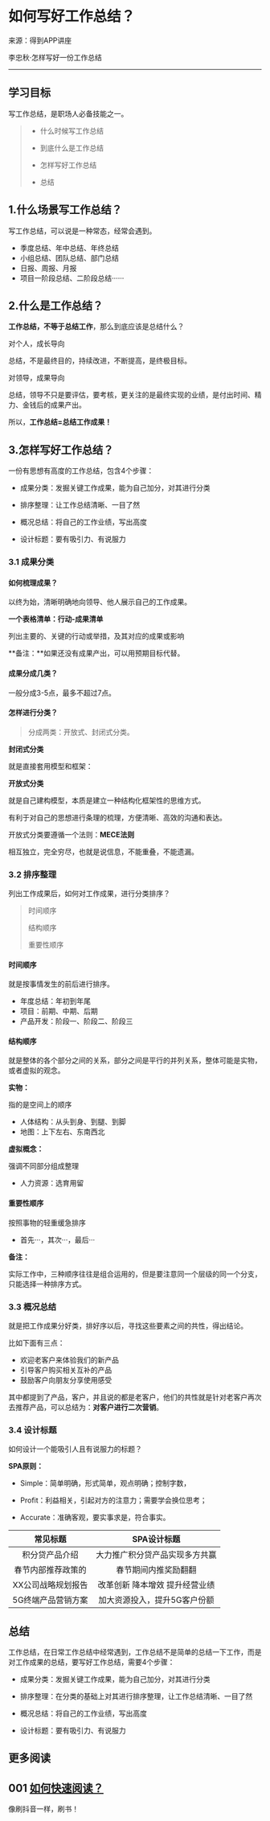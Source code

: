 # 如何写好工作总结？

来源：得到APP讲座

李忠秋·怎样写好一份工作总结

---

## 学习目标

写工作总结，是职场人必备技能之一。

> - 什么时候写工作总结
>
> - 到底什么是工作总结
> - 怎样写好工作总结
> - 总结

## 1.什么场景写工作总结？

写工作总结，可以说是一种常态，经常会遇到。

- 季度总结、年中总结、年终总结
- 小组总结、团队总结、部门总结
- 日报、周报、月报
- 项目一阶段总结、二阶段总结······

## 2.什么是工作总结？

**工作总结，不等于总结工作**，那么到底应该是总结什么？

对个人，成长导向

总结，不是最终目的，持续改进，不断提高，是终极目标。

对领导，成果导向

总结，领导不只是要评估，要考核，更关注的是最终实现的业绩，是付出时间、精力、金钱后的成果产出。

所以，**工作总结=总结工作成果！**

## 3.怎样写好工作总结？

一份有思想有高度的工作总结，包含4个步骤：

- 成果分类：发掘关键工作成果，能为自己加分，对其进行分类

- 排序整理：让工作总结清晰、一目了然

- 概况总结：将自己的工作业绩，写出高度

- 设计标题：要有吸引力、有说服力

### 3.1 成果分类

#### 如何梳理成果？

以终为始，清晰明确地向领导、他人展示自己的工作成果。

**一个表格清单：行动-成果清单**

列出主要的、关键的行动或举措，及其对应的成果或影响

**备注：**如果还没有成果产出，可以用预期目标代替。

#### 成果分成几类？

一般分成3-5点，最多不超过7点。

#### 怎样进行分类？

> 分成两类：开放式、封闭式分类。

**封闭式分类**

就是直接套用模型和框架：

**开放式分类**

就是自己建构模型，本质是建立一种结构化框架性的思维方式。

有利于对自己的思想进行条理的梳理，方便清晰、高效的沟通和表达。

开放式分类要遵循一个法则：**MECE法则**

相互独立，完全穷尽，也就是说信息，不能重叠，不能遗漏。

### 3.2 排序整理

列出工作成果后，如何对工作成果，进行分类排序？

> 时间顺序
>
> 结构顺序
>
> 重要性顺序

#### 时间顺序

就是按事情发生的前后进行排序。

- 年度总结：年初到年尾
- 项目：前期、中期、后期
- 产品开发：阶段一、阶段二、阶段三

#### 结构顺序

就是整体的各个部分之间的关系，部分之间是平行的并列关系，整体可能是实物，或者虚拟的观念。

**实物：**

指的是空间上的顺序

- 人体结构：从头到身、到腿、到脚
- 地图：上下左右、东南西北

**虚拟概念：**

强调不同部分组成整理

- 人力资源：选育用留

#### 重要性顺序

按照事物的轻重缓急排序

- 首先···，其次···，最后···

**备注：**

实际工作中，三种顺序往往是组合运用的，但是要注意同一个层级的同一个分支，只能选择一种排序方式。

### 3.3 概况总结

就是把工作成果分好类，排好序以后，寻找这些要素之间的共性，得出结论。

比如下面有三点：

- 欢迎老客户来体验我们的新产品
- 引导客户购买相关互补的产品
- 鼓励客户向朋友分享使用感受

其中都提到了产品，客户，并且说的都是老客户，他们的共性就是针对老客户再次去推荐产品，可以总结为：**对客户进行二次营销**。

### 3.4 设计标题

如何设计一个能吸引人且有说服力的标题？

**SPA原则：**

- Simple：简单明确，形式简单，观点明确；控制字数，

- Profit：利益相关，引起对方的注意力；需要学会换位思考；

- Accurate：准确客观，要实事求是，符合事实。

| 常见标题 | SPA设计标题 |
| :----------------: | :----------------------------: |
| 积分贷产品介绍 | 大力推广积分贷产品实现多方共赢 |
| 春节内部推荐政策的 | 春节期间内推奖励翻翻 |
| XX公司战略规划报告 | 改革创新 降本增效 提升经营业绩 |
| 5G终端产品营销方案 | 加大资源投入，提升5G客户份额 |

## 总结

工作总结，在日常工作总结中经常遇到，工作总结不是简单的总结一下工作，而是对工作成果的总结，要写好工作总结，需要4个步骤：

- 成果分类：发掘关键工作成果，能为自己加分，对其进行分类

- 排序整理：在分类的基础上对其进行排序整理，让工作总结清晰、一目了然

- 概况总结：将自己的工作业绩，写出高度

- 设计标题：要有吸引力、有说服力

## 更多阅读

## 001 [如何快速阅读？](/fast-reading/)

像刷抖音一样，刷书！
